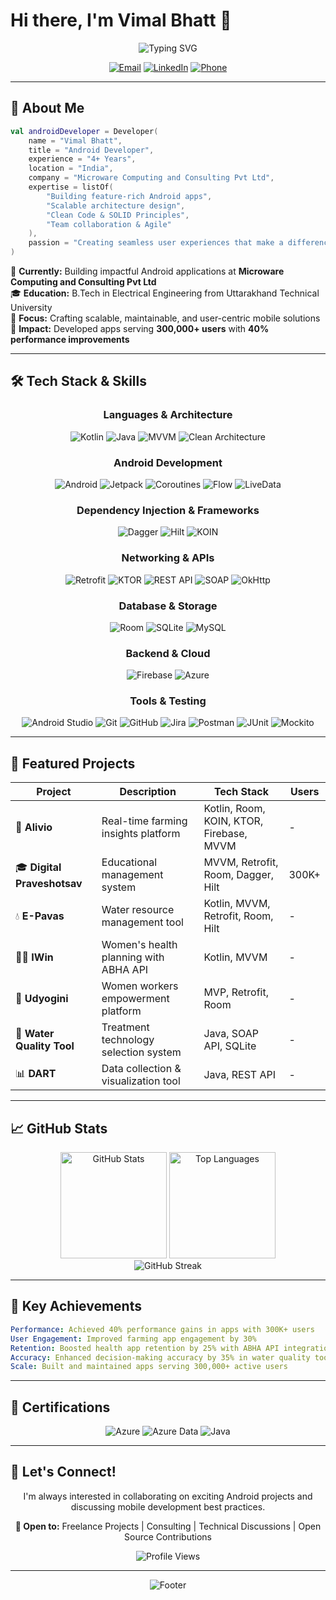 # Hi there, I'm Vimal Bhatt 👋

<div align="center">
  <img src="https://readme-typing-svg.herokuapp.com?font=Fira+Code&size=32&duration=2800&pause=2000&color=00ADD8&center=true&vCenter=true&width=940&lines=Android+Developer+%F0%9F%93%B1;4%2B+Years+of+Experience;Building+Scalable+Mobile+Solutions;Kotlin+%7C+Java+%7C+MVVM+%7C+Clean+Architecture" alt="Typing SVG" />
</div>

<p align="center">
  <a href="mailto:vimalbhatt.1205@gmail.com"><img src="https://img.shields.io/badge/Email-D14836?style=for-the-badge&logo=gmail&logoColor=white" alt="Email"/></a>
  <a href="https://linkedin.com/in/vimal-bhatt-326ab6237/"><img src="https://img.shields.io/badge/LinkedIn-0077B5?style=for-the-badge&logo=linkedin&logoColor=white" alt="LinkedIn"/></a>
  <a href="tel:+918859968750"><img src="https://img.shields.io/badge/Phone-25D366?style=for-the-badge&logo=phone&logoColor=white" alt="Phone"/></a>
</p>

---

## 🚀 About Me

```kotlin
val androidDeveloper = Developer(
    name = "Vimal Bhatt",
    title = "Android Developer",
    experience = "4+ Years",
    location = "India",
    company = "Microware Computing and Consulting Pvt Ltd",
    expertise = listOf(
        "Building feature-rich Android apps",
        "Scalable architecture design",
        "Clean Code & SOLID Principles",
        "Team collaboration & Agile"
    ),
    passion = "Creating seamless user experiences that make a difference"
)
```

💼 **Currently:** Building impactful Android applications at **Microware Computing and Consulting Pvt Ltd**  
🎓 **Education:** B.Tech in Electrical Engineering from Uttarakhand Technical University  
🌱 **Focus:** Crafting scalable, maintainable, and user-centric mobile solutions  
📱 **Impact:** Developed apps serving **300,000+ users** with **40% performance improvements**

---

## 🛠️ Tech Stack & Skills

<div align="center">

### Languages & Architecture
![Kotlin](https://img.shields.io/badge/Kotlin-7F52FF?style=for-the-badge&logo=kotlin&logoColor=white)
![Java](https://img.shields.io/badge/Java-ED8B00?style=for-the-badge&logo=openjdk&logoColor=white)
![MVVM](https://img.shields.io/badge/MVVM-4285F4?style=for-the-badge&logo=android&logoColor=white)
![Clean Architecture](https://img.shields.io/badge/Clean_Architecture-009688?style=for-the-badge&logo=architecture&logoColor=white)

### Android Development
![Android](https://img.shields.io/badge/Android-3DDC84?style=for-the-badge&logo=android&logoColor=white)
![Jetpack](https://img.shields.io/badge/Jetpack-4285F4?style=for-the-badge&logo=android&logoColor=white)
![Coroutines](https://img.shields.io/badge/Coroutines-7F52FF?style=for-the-badge&logo=kotlin&logoColor=white)
![Flow](https://img.shields.io/badge/Flow-7F52FF?style=for-the-badge&logo=kotlin&logoColor=white)
![LiveData](https://img.shields.io/badge/LiveData-3DDC84?style=for-the-badge&logo=android&logoColor=white)

### Dependency Injection & Frameworks
![Dagger](https://img.shields.io/badge/Dagger-2496ED?style=for-the-badge&logo=google&logoColor=white)
![Hilt](https://img.shields.io/badge/Hilt-FF6B6B?style=for-the-badge&logo=android&logoColor=white)
![KOIN](https://img.shields.io/badge/KOIN-FF6D00?style=for-the-badge&logo=kotlin&logoColor=white)

### Networking & APIs
![Retrofit](https://img.shields.io/badge/Retrofit-48B983?style=for-the-badge&logo=square&logoColor=white)
![KTOR](https://img.shields.io/badge/KTOR-087CFA?style=for-the-badge&logo=ktor&logoColor=white)
![REST API](https://img.shields.io/badge/REST_API-009688?style=for-the-badge&logo=fastapi&logoColor=white)
![SOAP](https://img.shields.io/badge/SOAP-005571?style=for-the-badge&logo=soap&logoColor=white)
![OkHttp](https://img.shields.io/badge/OkHttp-3E8EDE?style=for-the-badge&logo=square&logoColor=white)

### Database & Storage
![Room](https://img.shields.io/badge/Room-4285F4?style=for-the-badge&logo=android&logoColor=white)
![SQLite](https://img.shields.io/badge/SQLite-003B57?style=for-the-badge&logo=sqlite&logoColor=white)
![MySQL](https://img.shields.io/badge/MySQL-4479A1?style=for-the-badge&logo=mysql&logoColor=white)

### Backend & Cloud
![Firebase](https://img.shields.io/badge/Firebase-FFCA28?style=for-the-badge&logo=firebase&logoColor=black)
![Azure](https://img.shields.io/badge/Microsoft_Azure-0078D4?style=for-the-badge&logo=microsoft-azure&logoColor=white)

### Tools & Testing
![Android Studio](https://img.shields.io/badge/Android_Studio-3DDC84?style=for-the-badge&logo=android-studio&logoColor=white)
![Git](https://img.shields.io/badge/Git-F05032?style=for-the-badge&logo=git&logoColor=white)
![GitHub](https://img.shields.io/badge/GitHub-181717?style=for-the-badge&logo=github&logoColor=white)
![Jira](https://img.shields.io/badge/Jira-0052CC?style=for-the-badge&logo=jira&logoColor=white)
![Postman](https://img.shields.io/badge/Postman-FF6C37?style=for-the-badge&logo=postman&logoColor=white)
![JUnit](https://img.shields.io/badge/JUnit-25A162?style=for-the-badge&logo=junit5&logoColor=white)
![Mockito](https://img.shields.io/badge/Mockito-C5D928?style=for-the-badge&logo=mockito&logoColor=black)

</div>

---

## 💼 Featured Projects

<div align="center">

| Project | Description | Tech Stack | Users |
|---------|-------------|------------|-------|
| 🌾 **Alivio** | Real-time farming insights platform | Kotlin, Room, KOIN, KTOR, Firebase, MVVM | - |
| 🎓 **Digital Praveshotsav** | Educational management system | MVVM, Retrofit, Room, Dagger, Hilt | 300K+ |
| 💧 **E-Pavas** | Water resource management tool | Kotlin, MVVM, Retrofit, Room, Hilt | - |
| 👩‍⚕️ **IWin** | Women's health planning with ABHA API | Kotlin, MVVM | - |
| 💪 **Udyogini** | Women workers empowerment platform | MVP, Retrofit, Room | - |
| 🔬 **Water Quality Tool** | Treatment technology selection system | Java, SOAP API, SQLite | - |
| 📊 **DART** | Data collection & visualization tool | Java, REST API | - |

</div>

---

## 📈 GitHub Stats

<div align="center">
  <img src="https://github-readme-stats.vercel.app/api?username=vimal-1205&show_icons=true&theme=tokyonight&hide_border=true&bg_color=1a1b27&title_color=00d9ff&icon_color=00d9ff&text_color=c9d1d9" alt="GitHub Stats" height="170"/>
  <img src="https://github-readme-stats.vercel.app/api/top-langs/?username=vimal-1205&layout=compact&theme=tokyonight&hide_border=true&bg_color=1a1b27&title_color=00d9ff&text_color=c9d1d9" alt="Top Languages" height="170"/>
</div>

<div align="center">
  <img src="https://github-readme-streak-stats.herokuapp.com/?user=vimal-1205&theme=tokyonight&hide_border=true&background=1a1b27&stroke=00d9ff&ring=00d9ff&fire=00d9ff&currStreakLabel=00d9ff" alt="GitHub Streak"/>
</div>

---

## 🎯 Key Achievements

```yaml
Performance: Achieved 40% performance gains in apps with 300K+ users
User Engagement: Improved farming app engagement by 30%
Retention: Boosted health app retention by 25% with ABHA API integration
Accuracy: Enhanced decision-making accuracy by 35% in water quality tools
Scale: Built and maintained apps serving 300,000+ active users
```

---

## 📜 Certifications

<div align="center">

![Azure](https://img.shields.io/badge/AZ--900-Microsoft_Azure_Fundamentals-0078D4?style=for-the-badge&logo=microsoft-azure&logoColor=white)
![Azure Data](https://img.shields.io/badge/DP--900-Azure_Data_Fundamentals-0078D4?style=for-the-badge&logo=microsoft-azure&logoColor=white)
![Java](https://img.shields.io/badge/Java,_J2EE,_SQL-JSpiders_Bangalore-ED8B00?style=for-the-badge&logo=java&logoColor=white)

</div>

---

## 🤝 Let's Connect!

<div align="center">

I'm always interested in collaborating on exciting Android projects and discussing mobile development best practices.

**💬 Open to:** Freelance Projects | Consulting | Technical Discussions | Open Source Contributions

<img src="https://komarev.com/ghpvc/?username=vimal-1205&color=00d9ff&style=for-the-badge" alt="Profile Views"/>

</div>

---

<div align="center">
  <img src="https://capsule-render.vercel.app/api?type=waving&color=gradient&customColorList=6,11,20&height=100&section=footer&text=Thanks%20for%20visiting!&fontSize=16&fontColor=fff&animation=twinkling" alt="Footer"/>
</div>
